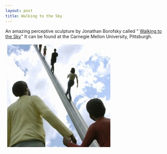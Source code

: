 ```yaml
---
layout: post
title: Walking to the Sky
---
```


An amazing perceptive sculpture by Jonathan Borofsky called " [Walking to the Sky](http://www.borofsky.com/index.php?album=walkingcmu)" It can be found at the Carnegie Mellon University, Pittsburgh.

![](/img/walkingToTheSky.jpg)
